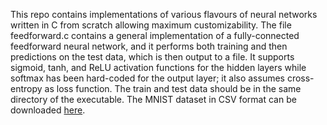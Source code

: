 This repo contains implementations of various flavours of neural networks written in C from scratch allowing maximum customizability.
The file feedforward.c contains a general implementation of a fully-connected feedforward neural network, and it performs both training and then predictions on the test data, which is then output to a file. It supports sigmoid, tanh, and ReLU activation functions for the hidden layers while softmax has been hard-coded for the output layer; it also assumes cross-entropy as loss function.
The train and test data should be in the same directory of the executable. The MNIST dataset in CSV format can be downloaded [here](https://drive.google.com/file/d/1cANqXh282D8pDhnbBXysiaRqhmR5y5UW/view).
